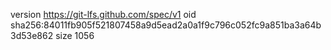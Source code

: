 version https://git-lfs.github.com/spec/v1
oid sha256:84011fb905f521807458a9d5ead2a0a1f9c796c052fc9a851ba3a64b3d53e862
size 1056
